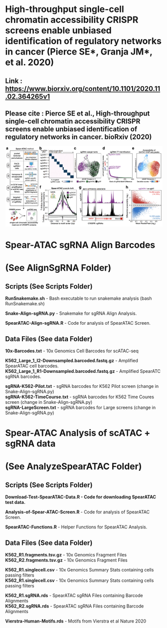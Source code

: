 # High-throughput single-cell chromatin accessibility CRISPR screens enable unbiased identification of regulatory networks in cancer (Pierce SE*, Granja JM*, et al. 2020)

## **Link** : https://www.biorxiv.org/content/10.1101/2020.11.02.364265v1

## Please cite : Pierce SE et al., High-throughput single-cell chromatin accessibility CRISPR screens enable unbiased identification of regulatory networks in cancer. bioRxiv (2020) <br/>

![](Images/Figure1.png)

# Spear-ATAC sgRNA Align Barcodes <br/>
# (See AlignSgRNA Folder)

## Scripts (See Scripts Folder)

**RunSnakemake.sh** - Bash executable to run snakemake analysis (bash RunSnakemake.sh)

**Snake-Align-sgRNA.py** - Snakemake for sgRNA Align Analysis.

**SpearATAC-Align-sgRNA.R** - Code for analysis of SpearATAC Screen. 

## Data Files (See data Folder)

**10x-Barcodes.txt** - 10x Genomics Cell Barcodes for scATAC-seq <br/>

**K562_Large_1_I2-Downsampled.barcoded.fastq.gz** - Amplified SpearATAC cell barcodes. <br/>
**K562_Large_1_R1-Downsampled.barcoded.fastq.gz** - Amplified SpearATC sgRNA barcodes. <br/>

**sgRNA-K562-Pilot.txt** - sgRNA barcodes for K562 Pilot screen (change in Snake-Align-sgRNA.py) <br/>
**sgRNA-K562-TimeCourse.txt** - sgRNA barcodes for K562 Time Coures screen (change in Snake-Align-sgRNA.py) <br/>
**sgRNA-LargeScreen.txt** - sgRNA barcodes for Large screens (change in Snake-Align-sgRNA.py) <br/>

# Spear-ATAC Analysis of scATAC + sgRNA data <br/>
# (See AnalyzeSpearATAC Folder)

## Scripts (See Scripts Folder)

**Download-Test-SpearATAC-Data.R - Code for downloading SpearATAC test data.** 

**Analysis-of-Spear-ATAC-Screen.R** - Code for analysis of SpearATAC Screen. 

**SpearATAC-Functions.R** - Helper Functions for SpearATAC Analysis. 

## Data Files (See data Folder)

**K562_R1.fragments.tsv.gz** - 10x Genomics Fragment Files <br/>
**K562_R2.fragments.tsv.gz** - 10x Genomics Fragment Files <br/>

**K562_R1.singlecell.csv** - 10x Genomics Summary Stats containing cells passing filters <br/>
**K562_R1.singlecell.csv** - 10x Genomics Summary Stats containing cells passing filters <br/>

**K562_R1.sgRNA.rds** - SpearATAC sgRNA Files containing Barcode Alignments <br/>
**K562_R2.sgRNA.rds** - SpearATAC sgRNA Files containing Barcode Alignments <br/>

**Vierstra-Human-Motifs.rds** - Motifs from Vierstra et al Nature 2020

